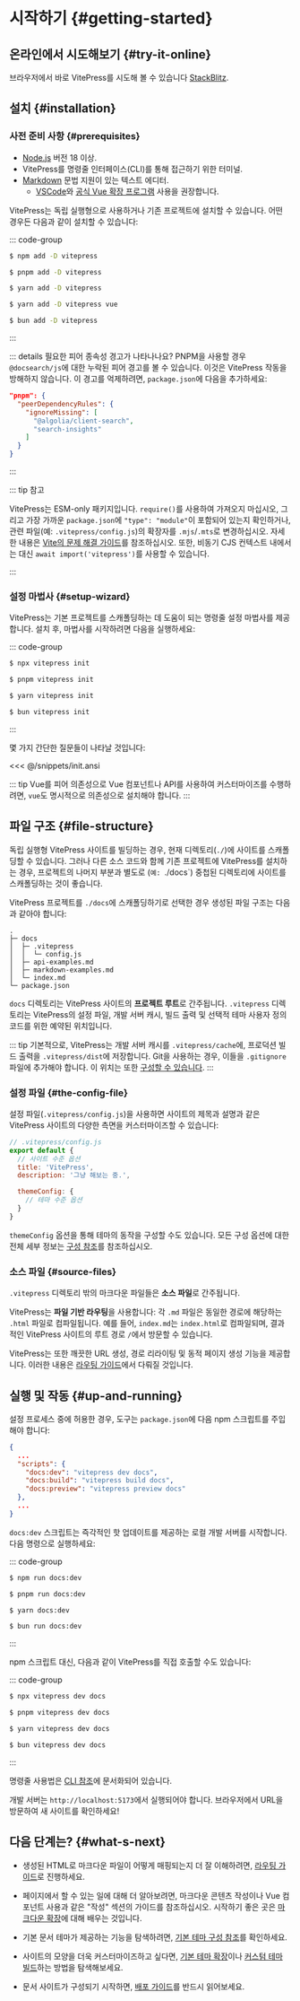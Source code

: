 
# 시작하기 {#getting-started}

## 온라인에서 시도해보기 {#try-it-online}

브라우저에서 바로 VitePress를 시도해 볼 수 있습니다 [StackBlitz](https://vitepress.new).

## 설치 {#installation}

### 사전 준비 사항 {#prerequisites}

- [Node.js](https://nodejs.org/) 버전 18 이상.
- VitePress를 명령줄 인터페이스(CLI)를 통해 접근하기 위한 터미널.
- [Markdown](https://en.wikipedia.org/wiki/Markdown) 문법 지원이 있는 텍스트 에디터.
  - [VSCode](https://code.visualstudio.com/)와 [공식 Vue 확장 프로그램](https://marketplace.visualstudio.com/items?itemName=Vue.volar) 사용을 권장합니다.

VitePress는 독립 실행형으로 사용하거나 기존 프로젝트에 설치할 수 있습니다. 어떤 경우든 다음과 같이 설치할 수 있습니다:

::: code-group

```sh [npm]
$ npm add -D vitepress
```

```sh [pnpm]
$ pnpm add -D vitepress
```

```sh [yarn]
$ yarn add -D vitepress
```

```sh [yarn (pnp)]
$ yarn add -D vitepress vue
```

```sh [bun]
$ bun add -D vitepress
```

:::

::: details 필요한 피어 종속성 경고가 나타나나요?
PNPM을 사용할 경우 `@docsearch/js`에 대한 누락된 피어 경고를 볼 수 있습니다. 이것은 VitePress 작동을 방해하지 않습니다. 이 경고를 억제하려면, `package.json`에 다음을 추가하세요:

```json
"pnpm": {
  "peerDependencyRules": {
    "ignoreMissing": [
      "@algolia/client-search",
      "search-insights"
    ]
  }
}
```

:::

::: tip 참고

VitePress는 ESM-only 패키지입니다. `require()`를 사용하여 가져오지 마십시오, 그리고 가장 가까운 `package.json`에 `"type": "module"`이 포함되어 있는지 확인하거나, 관련 파일(예: `.vitepress/config.js`)의 확장자를 `.mjs`/`.mts`로 변경하십시오. 자세한 내용은 [Vite의 문제 해결 가이드](http://vitejs.dev/guide/troubleshooting.html#this-package-is-esm-only)를 참조하십시오. 또한, 비동기 CJS 컨텍스트 내에서는 대신 `await import('vitepress')`를 사용할 수 있습니다.

:::

### 설정 마법사 {#setup-wizard}

VitePress는 기본 프로젝트를 스캐폴딩하는 데 도움이 되는 명령줄 설정 마법사를 제공합니다. 설치 후, 마법사를 시작하려면 다음을 실행하세요:

::: code-group

```sh [npm]
$ npx vitepress init
```

```sh [pnpm]
$ pnpm vitepress init
```

```sh [yarn]
$ yarn vitepress init
```

```sh [bun]
$ bun vitepress init
```

:::

몇 가지 간단한 질문들이 나타날 것입니다:

<<< @/snippets/init.ansi

::: tip Vue를 피어 의존성으로
Vue 컴포넌트나 API를 사용하여 커스터마이즈를 수행하려면, `vue`도 명시적으로 의존성으로 설치해야 합니다.
:::

## 파일 구조 {#file-structure}

독립 실행형 VitePress 사이트를 빌딩하는 경우, 현재 디렉토리(`./`)에 사이트를 스캐폴딩할 수 있습니다. 그러나 다른 소스 코드와 함께 기존 프로젝트에 VitePress를 설치하는 경우, 프로젝트의 나머지 부분과 별도로 (`예: `./docs`) 중첩된 디렉토리에 사이트를 스캐폴딩하는 것이 좋습니다.

VitePress 프로젝트를 `./docs`에 스캐폴딩하기로 선택한 경우 생성된 파일 구조는 다음과 같아야 합니다:

```
.
├─ docs
│  ├─ .vitepress
│  │  └─ config.js
│  ├─ api-examples.md
│  ├─ markdown-examples.md
│  └─ index.md
└─ package.json
```

`docs` 디렉토리는 VitePress 사이트의 **프로젝트 루트**로 간주됩니다. `.vitepress` 디렉토리는 VitePress의 설정 파일, 개발 서버 캐시, 빌드 출력 및 선택적 테마 사용자 정의 코드를 위한 예약된 위치입니다.

::: tip
기본적으로, VitePress는 개발 서버 캐시를 `.vitepress/cache`에, 프로덕션 빌드 출력을 `.vitepress/dist`에 저장합니다. Git을 사용하는 경우, 이들을 `.gitignore` 파일에 추가해야 합니다. 이 위치는 또한 [구성할 수 있습니다](../reference/site-config#outdir).
:::

### 설정 파일 {#the-config-file}

설정 파일(`.vitepress/config.js`)을 사용하면 사이트의 제목과 설명과 같은 VitePress 사이트의 다양한 측면을 커스터마이즈할 수 있습니다:

```js
// .vitepress/config.js
export default {
  // 사이트 수준 옵션
  title: 'VitePress',
  description: '그냥 해보는 중.',

  themeConfig: {
    // 테마 수준 옵션
  }
}
```

`themeConfig` 옵션을 통해 테마의 동작을 구성할 수도 있습니다. 모든 구성 옵션에 대한 전체 세부 정보는 [구성 참조](../reference/site-config)를 참조하십시오.

### 소스 파일 {#source-files}

`.vitepress` 디렉토리 밖의 마크다운 파일들은 **소스 파일**로 간주됩니다.

VitePress는 **파일 기반 라우팅**을 사용합니다: 각 `.md` 파일은 동일한 경로에 해당하는 `.html` 파일로 컴파일됩니다. 예를 들어, `index.md`는 `index.html`로 컴파일되며, 결과적인 VitePress 사이트의 루트 경로 `/`에서 방문할 수 있습니다.

VitePress는 또한 깨끗한 URL 생성, 경로 리라이팅 및 동적 페이지 생성 기능을 제공합니다. 이러한 내용은 [라우팅 가이드](./routing)에서 다뤄질 것입니다.

## 실행 및 작동 {#up-and-running}

설정 프로세스 중에 허용한 경우, 도구는 `package.json`에 다음 npm 스크립트를 주입해야 합니다:

```json
{
  ...
  "scripts": {
    "docs:dev": "vitepress dev docs",
    "docs:build": "vitepress build docs",
    "docs:preview": "vitepress preview docs"
  },
  ...
}
```

`docs:dev` 스크립트는 즉각적인 핫 업데이트를 제공하는 로컬 개발 서버를 시작합니다. 다음 명령으로 실행하세요:

::: code-group

```sh [npm]
$ npm run docs:dev
```

```sh [pnpm]
$ pnpm run docs:dev
```

```sh [yarn]
$ yarn docs:dev
```

```sh [bun]
$ bun run docs:dev
```

:::

npm 스크립트 대신, 다음과 같이 VitePress를 직접 호출할 수도 있습니다:

::: code-group

```sh [npm]
$ npx vitepress dev docs
```

```sh [pnpm]
$ pnpm vitepress dev docs
```

```sh [yarn]
$ yarn vitepress dev docs
```

```sh [bun]
$ bun vitepress dev docs
```

:::

명령줄 사용법은 [CLI 참조](../reference/cli)에 문서화되어 있습니다.

개발 서버는 `http://localhost:5173`에서 실행되어야 합니다. 브라우저에서 URL을 방문하여 새 사이트를 확인하세요!

## 다음 단계는? {#what-s-next}

- 생성된 HTML로 마크다운 파일이 어떻게 매핑되는지 더 잘 이해하려면, [라우팅 가이드](./routing)로 진행하세요.

- 페이지에서 할 수 있는 일에 대해 더 알아보려면, 마크다운 콘텐츠 작성이나 Vue 컴포넌트 사용과 같은 "작성" 섹션의 가이드를 참조하십시오. 시작하기 좋은 곳은 [마크다운 확장](./markdown)에 대해 배우는 것입니다.

- 기본 문서 테마가 제공하는 기능을 탐색하려면, [기본 테마 구성 참조](../reference/default-theme-config)를 확인하세요.

- 사이트의 모양을 더욱 커스터마이즈하고 싶다면, [기본 테마 확장](./extending-default-theme)이나 [커스텀 테마 빌드](./custom-theme)하는 방법을 탐색해보세요.

- 문서 사이트가 구성되기 시작하면, [배포 가이드](./deploy)를 반드시 읽어보세요.
